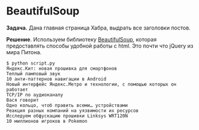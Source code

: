 BeautifulSoup
=============

**Задача.** Дана главная страница Хабра, выдрать все заголовки постов.

**Решение**. Используем библиотеку [BeautifulSoup](http://www.crummy.com/software/BeautifulSoup/bs4/doc/),
которая предоставлять способы удобной работы с html. Это почти что jQuery из мира Питона.

	$ python script.py 
	Яндекс.Кит: новая прошивка для смартфонов
	Теплый ламповый звук
	10 анти-паттернов навигации в Android
	Новый интерфейс Яндекс.Метро и технологии, с помощью которых он работает
	TCP/IP по аудиоканалу
	Вася говорит
	Одно кольцо, чтоб править всеми… устройствами
	Реакция разных компаний на уязвимости их ресурсов
	Исследуем обфускацию прошивки Linksys WRT120N
	10 миллионов игроков в Pokemon